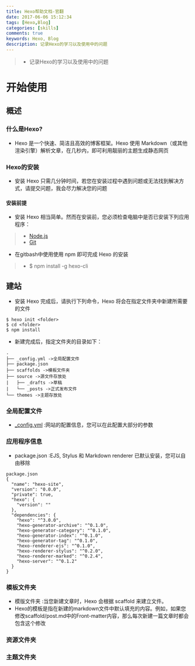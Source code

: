 ```yaml
---
title: Hexo帮助文档-官翻
date: 2017-06-06 15:12:34
tags: [Hexo,Blog]
categories: [skills]
comments: true
keywords: Hexo, Blog
description: 记录Hexo的学习以及使用中的问题
---
```

>- 记录Hexo的学习以及使用中的问题
<!-- more -->

# 开始使用

## 概述

### 什么是Hexo?
- Hexo 是一个快速、简洁且高效的博客框架。Hexo 使用 Markdown（或其他渲染引擎）解析文章，在几秒内，即可利用靓丽的主题生成静态网页

### Hexo的安装
- 安装 Hexo 只需几分钟时间，若您在安装过程中遇到问题或无法找到解决方式，请提交问题，我会尽力解决您的问题

#### 安装前提
- 安装 Hexo 相当简单。然而在安装前，您必须检查电脑中是否已安装下列应用程序：
>- [Node.js](http://www.icoder.xin "Node.js的学习使用")
>- [Git](http://www.icoder.xin "Git的学习使用")
- 在gitbash中使用使用 npm 即可完成 Hexo 的安装
>- $ npm install -g hexo-cli

## 建站
- 安装 Hexo 完成后，请执行下列命令，Hexo 将会在指定文件夹中新建所需要的文件
```
$ hexo init <folder>
$ cd <folder>
$ npm install
```
- 新建完成后，指定文件夹的目录如下：
```
.
├── _config.yml ->全局配置文件
├── package.json
├── scaffolds ->模板文件夹
├── source ->源文件存放处
|   ├── _drafts ->草稿
|   └── _posts ->正式发布文件
└── themes ->主题存放处
```

### 全局配置文件
- [_config.yml](http://www.icoderxin "Hexo的全局配置文件") :网站的配置信息，您可以在此配置大部分的参数

### 应用程序信息
- package.json :EJS, Stylus 和 Markdown renderer 已默认安装，您可以自由移除
```
package.json
{
  "name": "hexo-site",
  "version": "0.0.0",
  "private": true,
  "hexo": {
    "version": ""
  },
  "dependencies": {
    "hexo": "^3.0.0",
    "hexo-generator-archive": "^0.1.0",
    "hexo-generator-category": "^0.1.0",
    "hexo-generator-index": "^0.1.0",
    "hexo-generator-tag": "^0.1.0",
    "hexo-renderer-ejs": "^0.1.0",
    "hexo-renderer-stylus": "^0.2.0",
    "hexo-renderer-marked": "^0.2.4",
    "hexo-server": "^0.1.2"
  }
}
```

### 模板文件夹
- 模版文件夹 :当您新建文章时，Hexo 会根据 scaffold 来建立文件。
- Hexo的模板是指在新建的markdown文件中默认填充的内容。例如，如果您修改scaffold/post.md中的Front-matter内容，那么每次新建一篇文章时都会包含这个修改

### 资源文件夹
### 主题文件夹
